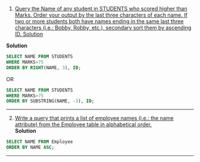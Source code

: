 1. [Query the Name of any student in STUDENTS who scored higher than Marks. Order your output by the last three characters of each name. If two or more students both have names ending in the same last three characters (i.e.: Bobby, Robby, etc.), secondary sort them by ascending ID.
Solution](https://www.hackerrank.com/challenges/more-than-75-marks/problem?isFullScreen=true)<br>

**Solution**

```sql
SELECT NAME FROM STUDENTS
WHERE MARKS>75 
ORDER BY RIGHT(NAME, 3), ID;
```
OR
```sql
SELECT NAME FROM STUDENTS
WHERE MARKS>75 
ORDER BY SUBSTRING(NAME, -3), ID;
```
--------------------------------------------------------------------------------------------------------------------------------------------------------------
2. [Write a query that prints a list of employee names (i.e.: the name attribute) from the Employee table in alphabetical order.](https://www.hackerrank.com/challenges/name-of-employees/problem?isFullScreen=true)<br>
**Solution**
```sql
SELECT NAME FROM Employee
ORDER BY NAME ASC;
```

--------------------------------------------------------------------------------------------------------------------------------------------------------------

